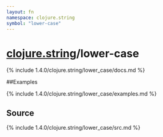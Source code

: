 ```yaml
---
layout: fn
namespace: clojure.string
symbol: "lower-case"
---
```


# [clojure.string](../)/lower-case

{% include 1.4.0/clojure.string/lower_case/docs.md %}

##Examples

{% include 1.4.0/clojure.string/lower_case/examples.md %}
## Source
{% include 1.4.0/clojure.string/lower_case/src.md %}

